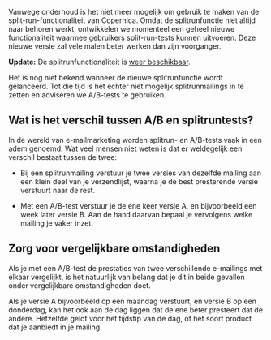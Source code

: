 Vanwege onderhoud is het niet meer mogelijk om gebruik te maken van de
split-run-functionaliteit van Copernica. Omdat de splitrunfunctie niet
altijd naar behoren werkt, ontwikkelen we momenteel een geheel nieuwe
functionaliteit waarmee gebruikers split-run-tests kunnen uitvoeren.
Deze nieuwe versie zal vele malen beter werken dan zijn voorganger.

**Update:** De splitrunfunctionaliteit is [weer
beschikbaar](./split-run-functionality-available-again.md).

Het is nog niet bekend wanneer de nieuwe splitrunfunctie wordt
gelanceerd. Tot die tijd is het echter niet mogelijk splitrunmailings in
te zetten en adviseren we A/B-tests te gebruiken.

Wat is het verschil tussen A/B en splitruntests?
------------------------------------------------

In de wereld van e-mailmarketing worden splitrun- en A/B-tests vaak in
een adem genoemd. Wat veel mensen niet weten is dat er weldegelijk een
verschil bestaat tussen de twee:

-   Bij een splitrunmailing verstuur je twee versies van dezelfde
    mailing aan een klein deel van je verzendlijst, waarna je de best
    presterende versie verstuurt naar de rest.

-   Met een A/B-test verstuur je de ene keer versie A, en bijvoorbeeld
    een week later versie B. Aan de hand daarvan bepaal je vervolgens
    welke mailing je vaker inzet.

Zorg voor vergelijkbare omstandigheden
--------------------------------------

Als je met een A/B-test de prestaties van twee verschillende e-mailings
met elkaar vergelijkt, is het natuurlijk van belang dat je dit in beide
gevallen onder vergelijkbare omstandigheden doet.

Als je versie A bijvoorbeeld op een maandag verstuurt, en versie B op
een donderdag, kan het ook aan de dag liggen dat de ene beter presteert
dat de andere. Hetzelfde geldt voor het tijdstip van de dag, of het
soort product dat je aanbiedt in je mailing.

